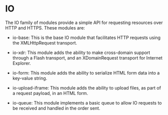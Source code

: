 IO
==

The IO family of modules provide a simple API for requesting resources over
HTTP and HTTPS.  These modules are:

* io-base: This is the base IO module that facilitates HTTP requests using
the XMLHttpRequest transport.

* io-xdr: This module adds the ability to make cross-domain support through a
Flash transport, and an XDomainRequest transport for Internet Explorer.

* io-form: This module adds the ability to serialize HTML form data into a
key-value string.

* io-upload-iframe: This module adds the ability to upload files, as part of a 
request payload, in an HTML form.

* io-queue: This module implements a basic queue to allow IO requests to be
received and handled in the order sent.